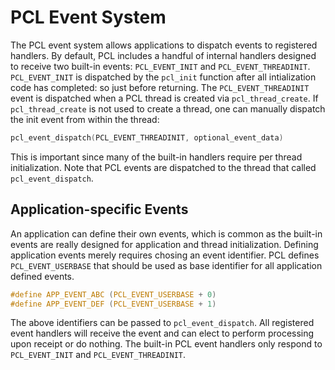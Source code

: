 # PCL Event System

The PCL event system allows applications to dispatch events to registered handlers. By
default, PCL includes a handful of internal handlers designed to receive two built-in events:
`PCL_EVENT_INIT` and `PCL_EVENT_THREADINIT`. `PCL_EVENT_INIT` is dispatched by the `pcl_init`
function after all intialization code has completed: so just before returning. The
`PCL_EVENT_THREADINIT` event is dispatched when a PCL thread is created via `pcl_thread_create`.
If `pcl_thread_create` is not used to create a thread, one can manually dispatch the init event
from within the thread:

```c
pcl_event_dispatch(PCL_EVENT_THREADINIT, optional_event_data)
``` 

This is important since many of the built-in handlers require per thread initialization. Note 
that PCL events are dispatched to the thread that called `pcl_event_dispatch`.

## Application-specific Events

An application can define their own events, which is common as the built-in events are really
designed for application and thread initialization. Defining application events merely requires
chosing an event identifier. PCL defines `PCL_EVENT_USERBASE` that should be used as base
identifier for all application defined events.

```c
#define APP_EVENT_ABC (PCL_EVENT_USERBASE + 0)
#define APP_EVENT_DEF (PCL_EVENT_USERBASE + 1)
```
The above identifiers can be passed to `pcl_event_dispatch`. All registered event handlers will
receive the event and can elect to perform processing upon receipt or do nothing. The built-in
PCL event handlers only respond to `PCL_EVENT_INIT` and `PCL_EVENT_THREADINIT`.




